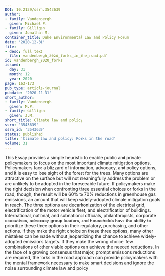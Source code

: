```yaml
---
DOI: 10.2139/ssrn.3543639
author:
- family: Vandenbergh
  given: Michael P.
- family: Gilligan
  given: Jonathan M.
container_title: Duke Environmental Law and Policy Forum
date: '2020-12-31'
file:
- desc: full text
  file: vandenbergh_2020_forks_in_the_road.pdf
id: vandenbergh_2020_forks
issued:
  day: 31
  month: 12
  year: 2020
page: 163-173
pub_type: article-journal
pubdate: '2020-12-31'
short_author:
- family: Vandenbergh
  given: M.P.
- family: Gilligan
  given: J.M.
short_title: Climate law and policy
ssrn: '3543639'
ssrn_id: '3543639'
status: published
title: 'Climate law and policy: Forks in the road'
volume: 31
---
```

This Essay provides a simple heuristic to enable public and private policymakers to focus on the most important climate mitigation options. Policymakers face a blizzard of information, advocacy, and policy options, and it is easy to lose sight of the forest for the trees. Many options are attractive on the surface but will not meaningfully address the problem or are unlikely to be adopted in the foreseeable future. If policymakers make the right decision when confronting three essential choices or forks in the road, though, the result will be 60% to 70% reductions in greenhouse gas emissions, an amount that will keep widely-adopted climate mitigation goals in reach. The three options are decarbonization of the electrical grid, electrification of the motor vehicle fleet, and electrification of buildings. International, national, and subnational officials, philanthropists, corporate executives, advocacy group leaders, and households have the ability to prioritize these three options in their regulatory, purchasing, and other actions. If they make the right choice on these three options, many other mistakes can be made without jeopardizing the chance to achieve widely-adopted emissions targets. If they make the wrong choice, few combinations of other viable options can achieve the needed reductions. In the face of a growing consensus that major, prompt emissions reductions are required, the forks in the road approach can provide policymakers with the mental framework necessary to make smart decisions and ignore the noise surrounding climate law and policy
